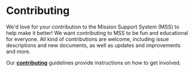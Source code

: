 # Contributing

We'd love for your contribution to the Mission Support System (MSS) to help make it better!
We want contributing to MSS to be fun and educational for everyone.
All kind of contributions are welcome, including issue descriptions and new documents,
as well as updates and improvements and more.

Our **[contributing](https://open-mss.github.io/contributing/)** guidelines provide instructions on how to get involved.
